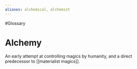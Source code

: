 ```yaml
---
aliases: alchemical, alchemist
---
```

#Glossary 
# Alchemy

An early attempt at controlling magics by humanity, and a direct predecessor to [[materialist magics]].